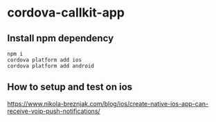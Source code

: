 # cordova-callkit-app

## Install npm dependency

```
npm i
cordova platform add ios
cordova platform add android
```

## How to setup and test on ios
https://www.nikola-breznjak.com/blog/ios/create-native-ios-app-can-receive-voip-push-notifications/